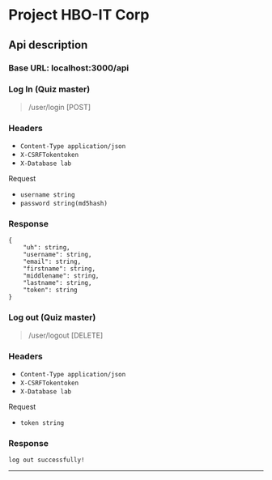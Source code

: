 # Project HBO-IT Corp

## Api description

### Base URL: localhost:3000/api

### Log In (Quiz master)

> /user/login [POST]

### Headers

- `Content-Type application/json`
- `X-CSRFTokentoken`
- `X-Database lab`

Request

- `username string`
- `password string(md5hash)`

### Response

```
{
    "uh": string,
    "username": string,
    "email": string,
    "firstname": string,
    "middlename": string,
    "lastname": string,
    "token": string
}
```

### Log out (Quiz master)

> /user/logout [DELETE]

### Headers

- `Content-Type application/json`
- `X-CSRFTokentoken`
- `X-Database lab`

Request

- `token string`

### Response

```
log out successfully!
```

---